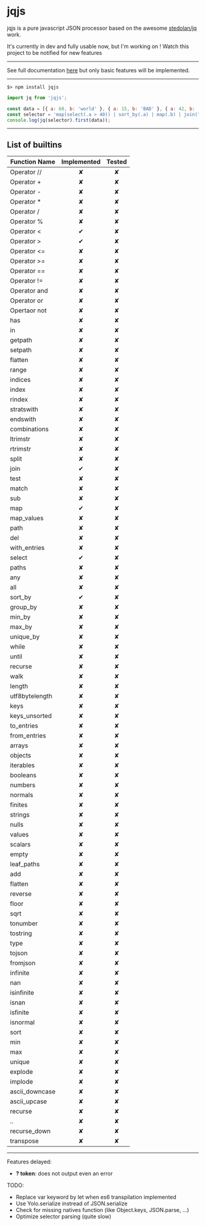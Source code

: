 jqjs
====

jqjs is a pure javascript JSON processor based on the awesome [stedolan/jq](https://github.com/stedolan/jq) work.

It's currently in dev and fully usable now, but I'm working on !
Watch this project to be notified for new features

---

See full documentation [here](https://stedolan.github.io/jq/manual/#Basicfilters) but only basic features will be implemented.

---

```shell-script
$> npm install jqjs
```
```javascript
import jq from 'jqjs';

const data = [{ a: 60, b: 'world' }, { a: 15, b: 'BAD' }, { a: 42, b: 'hello' }];
const selector = 'map(select(.a > 40)) | sort_by(.a) | map(.b) | join(" ")';
console.log(jq(selector).first(data));
```
---

## List of builtins 

| Function Name  | Implemented | Tested |
|----------------|:-----------:|:------:|
| Operator //    | ✘          | ✘      |
| Operator +     | ✘          | ✘      |
| Operator -     | ✘          | ✘      |
| Operator *     | ✘          | ✘      |
| Operator /     | ✘          | ✘      |
| Operator %     | ✘          | ✘      |
| Operator <     | ✔          | ✘      |
| Operator >     | ✔          | ✘      |
| Operator <=    | ✘          | ✘      |
| Operator >=    | ✘          | ✘      |
| Operator ==    | ✘          | ✘      |
| Operator !=    | ✘          | ✘      |
| Operator and   | ✘          | ✘      |
| Operator or    | ✘          | ✘      |
| Opertaor not   | ✘          | ✘      |
| has            | ✘          | ✘      |
| in             | ✘          | ✘      |
| getpath        | ✘          | ✘      |
| setpath        | ✘          | ✘      |
| flatten        | ✘          | ✘      |
| range          | ✘          | ✘      |
| indices        | ✘          | ✘      |
| index          | ✘          | ✘      |
| rindex         | ✘          | ✘      |
| stratswith     | ✘          | ✘      |
| endswith       | ✘          | ✘      |
| combinations   | ✘          | ✘      |
| ltrimstr       | ✘          | ✘      |
| rtrimstr       | ✘          | ✘      |
| split          | ✘          | ✘      |
| join           | ✔          | ✘      |
| test           | ✘          | ✘      |
| match          | ✘          | ✘      |
| sub            | ✘          | ✘      |
| map            | ✔          | ✘      |
| map_values     | ✘          | ✘      |
| path           | ✘          | ✘      |
| del            | ✘          | ✘      |
| with_entries   | ✘          | ✘      |
| select         | ✔          | ✘      |
| paths          | ✘          | ✘      |
| any            | ✘          | ✘      |
| all            | ✘          | ✘      |
| sort_by        | ✔          | ✘      |
| group_by       | ✘          | ✘      |
| min_by         | ✘          | ✘      |
| max_by         | ✘          | ✘      |
| unique_by      | ✘          | ✘      |
| while          | ✘          | ✘      |
| until          | ✘          | ✘      |
| recurse        | ✘          | ✘      |
| walk           | ✘          | ✘      |
| length         | ✘          | ✘      |
| utf8bytelength | ✘          | ✘      |
| keys           | ✘          | ✘      |
| keys_unsorted  | ✘          | ✘      |
| to_entries     | ✘          | ✘      |
| from_entries   | ✘          | ✘      |
| arrays         | ✘          | ✘      |
| objects        | ✘          | ✘      |
| iterables      | ✘          | ✘      |
| booleans       | ✘          | ✘      |
| numbers        | ✘          | ✘      |
| normals        | ✘          | ✘      |
| finites        | ✘          | ✘      |
| strings        | ✘          | ✘      |
| nulls          | ✘          | ✘      |
| values         | ✘          | ✘      |
| scalars        | ✘          | ✘      |
| empty          | ✘          | ✘      |
| leaf_paths     | ✘          | ✘      |
| add            | ✘          | ✘      |
| flatten        | ✘          | ✘      |
| reverse        | ✘          | ✘      |
| floor          | ✘          | ✘      |
| sqrt           | ✘          | ✘      |
| tonumber       | ✘          | ✘      |
| tostring       | ✘          | ✘      |
| type           | ✘          | ✘      |
| tojson         | ✘          | ✘      |
| fromjson       | ✘          | ✘      |
| infinite       | ✘          | ✘      |
| nan            | ✘          | ✘      |
| isinfinite     | ✘          | ✘      |
| isnan          | ✘          | ✘      |
| isfinite       | ✘          | ✘      |
| isnormal       | ✘          | ✘      |
| sort           | ✘          | ✘      |
| min            | ✘          | ✘      |
| max            | ✘          | ✘      |
| unique         | ✘          | ✘      |
| explode        | ✘          | ✘      |
| implode        | ✘          | ✘      |
| ascii_downcase | ✘          | ✘      |
| ascii_upcase   | ✘          | ✘      |
| recurse        | ✘          | ✘      |
| ..             | ✘          | ✘      |
| recurse_down   | ✘          | ✘      |
| transpose      | ✘          | ✘      |

---
Features delayed:
* **? token**: does not output even an error

TODO:
* Replace var keyword by let when es6 transpilation implemented
* Use Yolo.serialize instread of JSON.serialize
* Check for missing natives function (like Object.keys, JSON.parse, ...)
* Optimize selector parsing (quite slow)
